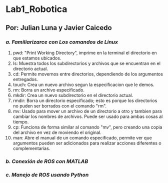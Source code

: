 # Lab1_Robotica
## Por: Julian Luna y Javier Caicedo

### *a. Familiarizarce con Los comandos de Linux*

1. pwd: "Print Working Directory", imprime en la terminal el directorio en que estamos ubicados.
2. ls: Muestra todos los subdirectorios y archivos que se encuentran en el directorio actual. 
3. cd: Permite movernos entre directorios, dependiendo de los argumentos entregados.
4. touch: Crea un nuevo archivo segun la especificacion que le demos.
5. rm: Borra un archivo especificado.
6. mkdir: Crea un nuevo subdirectorio en el directorio actual.
7. rmdir: Borra un directorio especificado; esto es porque los directorios no puden ser borrados con el comando "rm".
8. mv: Usado para mover un archivo de un directorio a otro y tambien para cambiar los nombres de archivos. Puede ser usado para ambas cosas al tiempo.
9. cp: Funciona de forma similar al comando "mv", pero creando una copia del archivo en vez de moviendo el original.
10. man: Abre el manual de un comando especificado, permite ver que argumentos pueden ser adicionados para realizar acciones diferentes o complementarias.

### *b. Conexión de ROS con MATLAB*



### *c. Manejo de ROS usando Python*